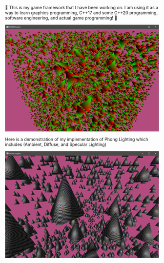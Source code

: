 :milky_way: This is my game framework that I have been working on. I am using it as a way to learn graphics programming, C++17 and some C++20 programming, software engineering, and actual game programming! :milky_way:

![Demonstration1](display1.PNG)

Here is a demonstration of my implementation of Phong Lighting which includes (Ambient, Diffuse, and Specular Lighting)

![Demonstration2](display2.PNG)
